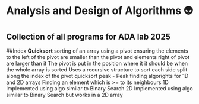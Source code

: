 # Analysis and Design of Algorithms 👽
## Collection of all programs for ADA lab 2025

##Index
 **Quicksort**
sorting of an array using a pivot ensuring the elements to the left of the pivot are smaller than the pivot and elements right of pivot are larger than it
The pivot is put in the position where it it should be when the whole array is sorted
Uses a recursive structure to sort each side split along the index of the pivot
quicksort
 peak - Peak finding algorights for 1D and 2D arrays
Finding an element which is >= to its neighbours
 1D
Implemented using algo similar to Binary Search
 2D
Implemented using algo similar to Binary Search but works in a 2D array
